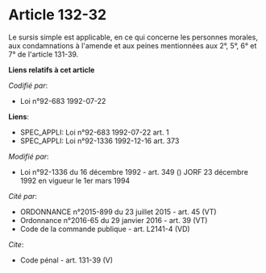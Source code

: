 # Article 132-32

Le sursis simple est applicable, en ce qui concerne les personnes morales, aux condamnations à l'amende et aux peines
mentionnées aux 2°, 5°, 6° et 7° de l'article 131-39.

**Liens relatifs à cet article**

_Codifié par_:

  - Loi n°92-683 1992-07-22

**Liens**:

  - SPEC_APPLI: Loi n°92-683 1992-07-22 art. 1
  - SPEC_APPLI: Loi n°92-1336 1992-12-16 art. 373

_Modifié par_:

  - Loi n°92-1336 du 16 décembre 1992 - art. 349 () JORF 23 décembre 1992 en vigueur le 1er mars 1994

_Cité par_:

  - ORDONNANCE n°2015-899 du 23 juillet 2015 - art. 45 (VT)
  - Ordonnance n°2016-65 du 29 janvier 2016 - art. 39 (VT)
  - Code de la commande publique - art. L2141-4 (VD)

_Cite_:

  - Code pénal - art. 131-39 (V)
